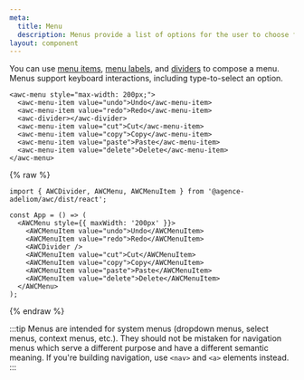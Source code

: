 ```yaml
---
meta:
  title: Menu
  description: Menus provide a list of options for the user to choose from.
layout: component
---
```


You can use [menu items](/components/menu-item), [menu labels](/components/menu-label), and [dividers](/components/divider) to compose a menu. Menus support keyboard interactions, including type-to-select an option.

```html:preview
<awc-menu style="max-width: 200px;">
  <awc-menu-item value="undo">Undo</awc-menu-item>
  <awc-menu-item value="redo">Redo</awc-menu-item>
  <awc-divider></awc-divider>
  <awc-menu-item value="cut">Cut</awc-menu-item>
  <awc-menu-item value="copy">Copy</awc-menu-item>
  <awc-menu-item value="paste">Paste</awc-menu-item>
  <awc-menu-item value="delete">Delete</awc-menu-item>
</awc-menu>
```

{% raw %}

```jsx:react
import { AWCDivider, AWCMenu, AWCMenuItem } from '@agence-adeliom/awc/dist/react';

const App = () => (
  <AWCMenu style={{ maxWidth: '200px' }}>
    <AWCMenuItem value="undo">Undo</AWCMenuItem>
    <AWCMenuItem value="redo">Redo</AWCMenuItem>
    <AWCDivider />
    <AWCMenuItem value="cut">Cut</AWCMenuItem>
    <AWCMenuItem value="copy">Copy</AWCMenuItem>
    <AWCMenuItem value="paste">Paste</AWCMenuItem>
    <AWCMenuItem value="delete">Delete</AWCMenuItem>
  </AWCMenu>
);
```

{% endraw %}

:::tip
Menus are intended for system menus (dropdown menus, select menus, context menus, etc.). They should not be mistaken for navigation menus which serve a different purpose and have a different semantic meaning. If you're building navigation, use `<nav>` and `<a>` elements instead.
:::
